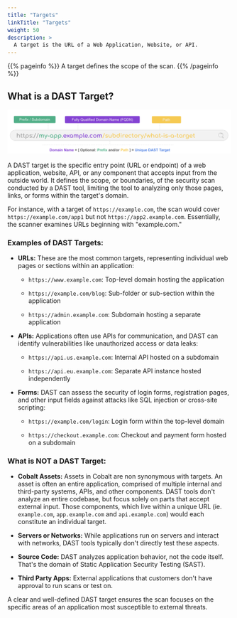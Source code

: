 ```yaml
---
title: "Targets"
linkTitle: "Targets"
weight: 50
description: >
  A target is the URL of a Web Application, Website, or API.
---
```


{{% pageinfo %}}
A target defines the scope of the scan.
{{% /pageinfo %}}

## What is a DAST Target?

![Breakdown of a DAST Target URL](/static/deepdive/scans/Anatomy_DASTTarget.png "Breakdown of a DAST Target URL")

A DAST target is the specific entry point (URL or endpoint) of a web application, website, API, or any component that accepts input from the outside world. It defines the scope, or boundaries, of the security scan conducted by a DAST tool, limiting the tool to analyzing only those pages, links, or forms within the target's domain. 

For instance, with a target of `https://example.com`, the scan would cover `https://example.com/app1` but not `https://app2.example.com`. Essentially, the scanner examines URLs beginning with "example.com."

### Examples of DAST Targets:

- **URLs:** These are the most common targets, representing individual web pages or sections within an application:

  - `https://www.example.com`: Top-level domain hosting the application

  - `https://example.com/blog`: Sub-folder or sub-section within the application

  - `https://admin.example.com`: Subdomain hosting a separate application

- **APIs:** Applications often use APIs for communication, and DAST can identify vulnerabilities like unauthorized access or data leaks:

  - `https://api.us.example.com`: Internal API hosted on a subdomain

  - `https://api.eu.example.com`: Separate API instance hosted independently

- **Forms:** DAST can assess the security of login forms, registration pages, and other input fields against attacks like SQL injection or cross-site scripting:

  - `https://example.com/login`: Login form within the top-level domain

  - `https://checkout.example.com`: Checkout and payment form hosted on a subdomain

### What is NOT a DAST Target:

- **Cobalt Assets:** Assets in Cobalt are non synonymous with targets. An asset is often an entire application, comprised of multiple internal and third-party systems, APIs, and other components. DAST tools don't analyze an entire codebase, but focus solely on parts that accept external input. Those components, which live within a unique URL (ie. `example.com`, `app.example.com` and `api.example.com`) would each constitute an individual target. 

- **Servers or Networks:** While applications run on servers and interact with networks, DAST tools typically don't directly test these aspects.

- **Source Code:** DAST analyzes application behavior, not the code itself. That's the domain of Static Application Security Testing (SAST).

- **Third Party Apps:** External applications that customers don't have approval to run scans or test on.

A clear and well-defined DAST target ensures the scan focuses on the specific areas of an application most susceptible to external threats.
